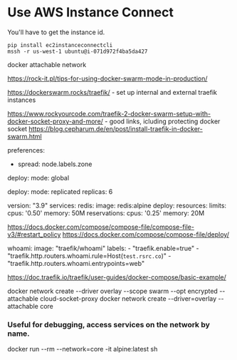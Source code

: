  

# Use AWS Instance Connect 

You'll have to get the instance id.

    pip install ec2instanceconnectcli
    mssh -r us-west-1 ubuntu@i-071d972f4ba5da427



docker attachable network

https://rock-it.pl/tips-for-using-docker-swarm-mode-in-production/


https://dockerswarm.rocks/traefik/ - set up internal and external traefik instances


https://www.rockyourcode.com/traefik-2-docker-swarm-setup-with-docker-socket-proxy-and-more/ - good links, icluding protecting docker socket
https://blog.cepharum.de/en/post/install-traefik-in-docker-swarm.html


preferences:
  - spread: node.labels.zone


deploy:
  mode: global



deploy:
  mode: replicated
  replicas: 6

version: "3.9"
services:
  redis:
    image: redis:alpine
    deploy:
      resources:
        limits:
          cpus: '0.50'
          memory: 50M
        reservations:
          cpus: '0.25'
          memory: 20M



https://docs.docker.com/compose/compose-file/compose-file-v3/#restart_policy
https://docs.docker.com/compose/compose-file/deploy/


  whoami:
    image: "traefik/whoami"
    labels:
      - "traefik.enable=true"
      - "traefik.http.routers.whoami.rule=Host(`test.rsrc.co`)"
      - "traefik.http.routers.whoami.entrypoints=web"

https://doc.traefik.io/traefik/user-guides/docker-compose/basic-example/

docker network create --driver overlay --scope swarm --opt encrypted --attachable cloud-socket-proxy
docker network create --driver=overlay --attachable core

### Useful for debugging, access services on the network by name.
docker run --rm --network=core -it alpine:latest sh
